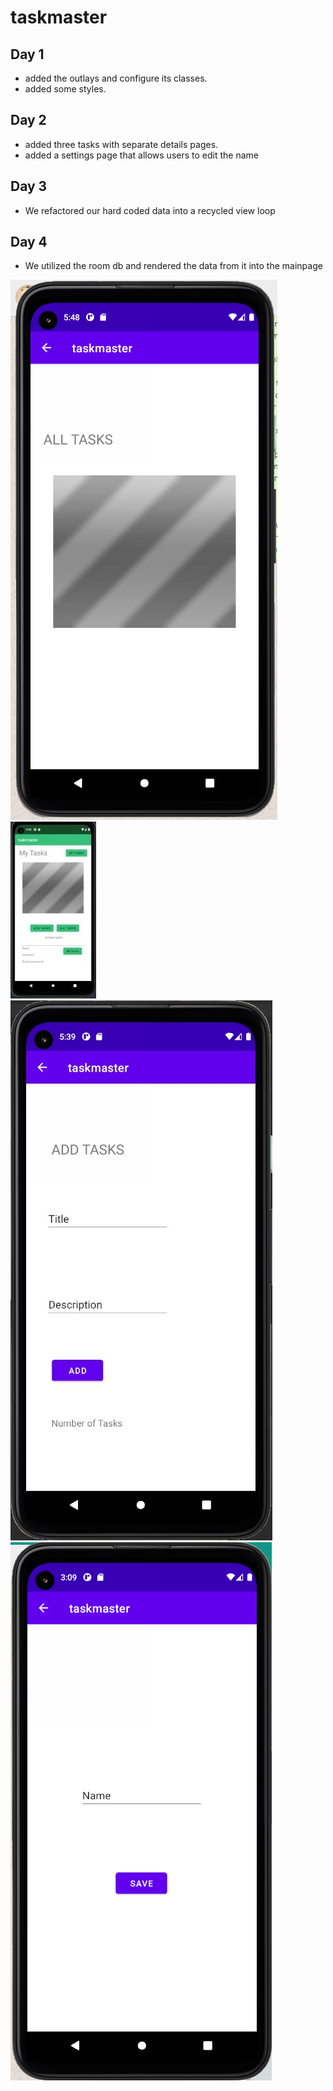 # taskmaster


## Day 1 

* added the outlays and configure its classes.
* added some styles.



## Day 2 

* added three tasks with separate details pages. 
* added a settings page that allows users to edit the name

## Day 3 

* We refactored our hard coded data into a recycled view loop



## Day 4

* We utilized the room db and rendered the data from it into the mainpage 

![image description](screenshots/all.PNG)
![image description](screenshots/thirdmain.jpeg)
![image description](screenshots/add.jpeg)
![image description](screenshots/settings.PNG)